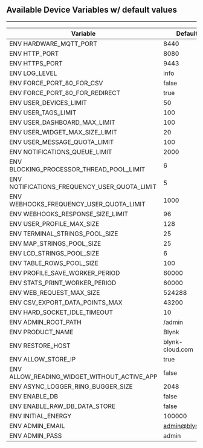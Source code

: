 ## Available Device Variables w/ default values
---
|Variable|Default|
|---|---|
|ENV HARDWARE_MQTT_PORT|8440|
|ENV HTTP_PORT|8080|
|ENV HTTPS_PORT|9443|
|ENV LOG_LEVEL|info|
|ENV FORCE_PORT_80_FOR_CSV|false|
|ENV FORCE_PORT_80_FOR_REDIRECT|true|
|ENV USER_DEVICES_LIMIT|50|
|ENV USER_TAGS_LIMIT|100|
|ENV USER_DASHBOARD_MAX_LIMIT|100|
|ENV USER_WIDGET_MAX_SIZE_LIMIT|20|
|ENV USER_MESSAGE_QUOTA_LIMIT|100|
|ENV NOTIFICATIONS_QUEUE_LIMIT|2000|
|ENV BLOCKING_PROCESSOR_THREAD_POOL_LIMIT|6|
|ENV NOTIFICATIONS_FREQUENCY_USER_QUOTA_LIMIT|5|
|ENV WEBHOOKS_FREQUENCY_USER_QUOTA_LIMIT|1000|
|ENV WEBHOOKS_RESPONSE_SIZE_LIMIT|96|
|ENV USER_PROFILE_MAX_SIZE|128|
|ENV TERMINAL_STRINGS_POOL_SIZE|25|
|ENV MAP_STRINGS_POOL_SIZE|25|
|ENV LCD_STRINGS_POOL_SIZE|6|
|ENV TABLE_ROWS_POOL_SIZE|100|
|ENV PROFILE_SAVE_WORKER_PERIOD|60000|
|ENV STATS_PRINT_WORKER_PERIOD|60000|
|ENV WEB_REQUEST_MAX_SIZE|524288|
|ENV CSV_EXPORT_DATA_POINTS_MAX|43200|
|ENV HARD_SOCKET_IDLE_TIMEOUT|10|
|ENV ADMIN_ROOT_PATH|/admin|
|ENV PRODUCT_NAME|Blynk|
|ENV RESTORE_HOST|blynk-cloud.com|
|ENV ALLOW_STORE_IP|true|
|ENV ALLOW_READING_WIDGET_WITHOUT_ACTIVE_APP|false|
|ENV ASYNC_LOGGER_RING_BUGGER_SIZE|2048|
|ENV ENABLE_DB|false|
|ENV ENABLE_RAW_DB_DATA_STORE|false|
|ENV INITIAL_ENERGY|100000|
|ENV ADMIN_EMAIL|admin@blynk.cc|
|ENV ADMIN_PASS|admin|